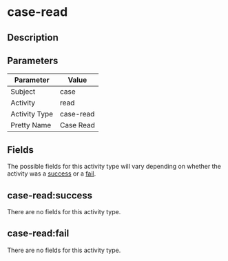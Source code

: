 case-read
=========

Description
-----------


Parameters
----------
| Parameter     | Value     |
| ------------- | --------- |
| Subject       | case      |
| Activity      | read      |
| Activity Type | case-read |
| Pretty Name   | Case Read |


Fields
------

The possible fields for this activity type will vary depending on whether the activity was a [success](#case-readsuccess) or a [fail](#case-readfail).


case-read:success
-----------------

There are no fields for this activity type.


case-read:fail
--------------

There are no fields for this activity type.
